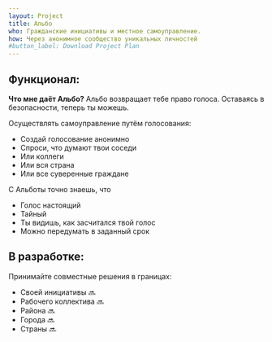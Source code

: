 ```yaml
---
layout: Project
title: Альбо
who: Гражданские инициативы и местное самоуправление. 
how: Через анонимное сообщество уникальных личностей
#button_label: Download Project Plan
---
```


Функционал:
-----------

**Что мне даёт Альбо?** Альбо возвращает тебе право голоса.
Оставаясь в безопасности, теперь ты можешь.

Осуществлять самоуправление путём голосования:
 - Создай голосование анонимно
 - Спроси, что думают твои соседи
 - Или коллеги
 - Или вся страна
 - Или все суверенные граждане

С Альботы точно знаешь, что  
- Голос настоящий
- Тайный
- Ты видишь, как засчитался твой голос
- Можно передумать в заданный срок


В разработке:
-----------

Принимайте совместные решения в границах:
 - Своей инициативы			🔜
 - Рабочего коллектива		🔜
 - Района				🔜
 - Города			🔜
 - Страны		🔜

